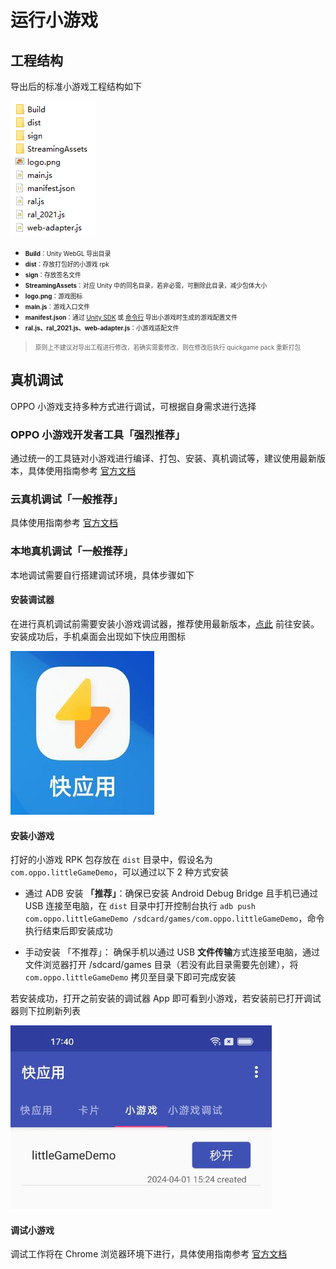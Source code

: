 # 运行小游戏

## 工程结构

导出后的标准小游戏工程结构如下

![工程结构](image/QuickGameStructure.png)

- <span style="font-size:0.7em">**Build**：Unity WebGL 导出目录</span>
- <span style="font-size:0.7em">**dist**：存放打包好的小游戏 rpk</span>
- <span style="font-size:0.7em">**sign**：存放签名文件</span>
- <span style="font-size:0.7em">**StreamingAssets**：对应 Unity 中的同名目录，若非必需，可删除此目录，减少包体大小</span>
- <span style="font-size:0.7em">**logo.png**：游戏图标</span>
- <span style="font-size:0.7em">**main.js**：游戏入口文件</span>
- <span style="font-size:0.7em">**manifest.json**：通过 [Unity SDK](TransformBySDK.md) 或 [命令行](TransformByCLI.md) 导出小游戏时生成的游戏配置文件</span>
- <span style="font-size:0.7em">**ral.js、ral_2021.js、web-adapter.js**：小游戏适配文件</span>

> <span style="font-size:0.7em">原则上不建议对导出工程进行修改，若确实需要修改，则在修改后执行 quickgame pack 重新打包</span>

## 真机调试

OPPO 小游戏支持多种方式进行调试，可根据自身需求进行选择

### OPPO 小游戏开发者工具「强烈推荐」

通过统一的工具链对小游戏进行编译、打包、安装、真机调试等，建议使用最新版本，具体使用指南参考 [官方文档](https://ie-activity-cn.heytapimage.com/static/minigame/CN/docs/index.html#/develop/games/ide)

### 云真机调试「一般推荐」

具体使用指南参考 [官方文档](https://ie-activity-cn.heytapimage.com/static/minigame/CN/docs/index.html#/develop/feature/cloudmachine)

### 本地真机调试「一般推荐」

本地调试需要自行搭建调试环境，具体步骤如下

#### 安装调试器

在进行真机调试前需要安装小游戏调试器，推荐使用最新版本，[点此](https://ie-activity-cn.heytapimage.com/static/minigame/CN/docs/index.html#/develop/games/use) 前往安装。安装成功后，手机桌面会出现如下快应用图标

![快应用图标](image/QuickAppIcon.jpg)

#### 安装小游戏

打好的小游戏 RPK 包存放在 `dist` 目录中，假设名为 `com.oppo.littleGameDemo`，可以通过以下 2 种方式安装

- 通过 ADB 安装 **「推荐」**：确保已安装 Android Debug Bridge 且手机已通过 USB 连接至电脑，在 `dist` 目录中打开控制台执行 `adb push com.oppo.littleGameDemo /sdcard/games/com.oppo.littleGameDemo`，命令执行结束后即安装成功

- 手动安装 「不推荐」： 确保手机以通过 USB **文件传输**方式连接至电脑，通过文件浏览器打开 /sdcard/games 目录（若没有此目录需要先创建），将 `com.oppo.littleGameDemo` 拷贝至目录下即可完成安装

若安装成功，打开之前安装的调试器 App 即可看到小游戏，若安装前已打开调试器则下拉刷新列表

![小游戏列表](image/QuickGameList.png)

#### 调试小游戏

调试工作将在 Chrome 浏览器环境下进行，具体使用指南参考 [官方文档](https://ie-activity-cn.heytapimage.com/static/minigame/CN/docs/index.html#/develop/games/debug)